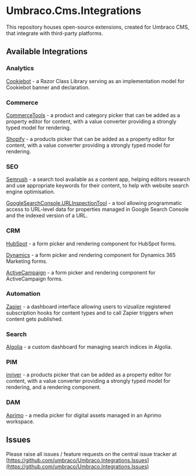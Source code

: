 # Umbraco.Cms.Integrations

This repository houses open-source extensions, created for Umbraco CMS, that integrate with third-party platforms.

## Available Integrations

### Analytics

[Cookiebot](./src/Umbraco.Cms.Integrations.Analytics.Cookiebot/) - a Razor Class Library serving as an implementation model for Cookiebot banner and declaration.

### Commerce

[CommerceTools](./src/Umbraco.Cms.Integrations.Commerce.CommerceTools/) - a product and category picker that can be added as a property editor for content, with a value converter providing a strongly typed model for rendering.

[Shopify](./src/Umbraco.Cms.Integrations.Commerce.Shopify/) - a products picker that can be added as a property editor for content, with a value converter providing a strongly typed model for rendering.

### SEO

[Semrush](./src/Umbraco.Cms.Integrations.SEO.Semrush/) - a search tool available as a content app, helping editors research and use appropriate keywords for their content, to help with website search engine optimisation.

[GoogleSearchConsole.URLInspectionTool](./src/Umbraco.Cms.Integrations.SEO.GoogleSearchConsole.UrlInspectionTool/) - a tool allowing programmatic access to URL-level data for properties managed in Google Search Console and the indexed version of a URL.

### CRM

[HubSpot](./src/Umbraco.Cms.Integrations.Crm.Hubspot/) - a form picker and rendering component for HubSpot forms.

[Dynamics](./src/Umbraco.Cms.Integrations.Crm.Dynamics/) - a form picker and rendering component for Dynamics 365 Marketing forms.

[ActiveCampaign](./src/Umbraco.Cms.Integrations.Crm.ActiveCampaign/) - a form picker and rendering component for ActiveCampaign forms.

### Automation
[Zapier](./src/Umbraco.Cms.Integrations.Automation.Zapier/) - a dashboard interface allowing users to vizualize registered subscription hooks for content types and to call Zapier triggers when content gets published.

### Search
[Algolia](./src/Umbraco.Cms.Integrations.Search.Algolia/) - a custom dashboard for managing search indices in Algolia.

### PIM
[inriver](./src/Umbraco.Cms.Integrations.PIM.Inriver/) - a products picker that can be added as a property editor for content, with a value converter providing a strongly typed model for rendering, and a rendering component.

### DAM
[Aprimo](./src/Umbraco.Cms.Integrations.DAM.Aprimo/) - a media picker for digital assets managed in an Aprimo workspace.

## Issues

Please raise all issues / feature requests on the central issue tracker at [https://github.com/umbraco/Umbraco.Integrations.Issues](https://github.com/umbraco/Umbraco.Integrations.Issues)
